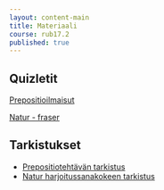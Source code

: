 ```yaml
---
layout: content-main
title: Materiaali
course: rub17.2
published: true
---
```


## Quizletit

[Prepositioilmaisut](https://quizlet.com/_d6efr8?x=1jqt&i=dz01n)

[Natur - fraser](https://quizlet.com/_bfstah?x=1jqt&i=dz01n)

## Tarkistukset

- [Prepositiotehtävän tarkistus](/media/rub7/Prepositiot_plussa.pdf)
- [Natur harjoitussanakokeen tarkistus](/media/rub7/Natur_harjoitussanis.pdf)
